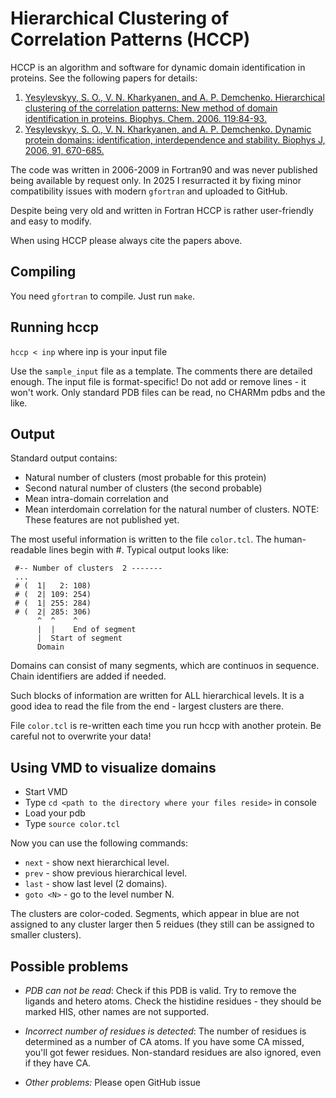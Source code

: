 # Hierarchical Clustering of Correlation Patterns (HCCP)

HCCP is an algorithm and software for dynamic domain identification in proteins. See the following papers for details:

1. [Yesylevskyy, S. O., V. N. Kharkyanen, and A. P. Demchenko. Hierarchical clustering of the correlation patterns: New method of domain identification in proteins. Biophys. Chem. 2006. 119:84-93.](https://www.sciencedirect.com/science/article/pii/S0301462205001523)
2. [Yesylevskyy, S. O., V. N. Kharkyanen, and A. P. Demchenko. Dynamic protein domains: identification, interdependence and stability. Biophys J, 2006, 91, 670-685.](https://www.sciencedirect.com/science/article/pii/S0006349506717660?via%3Dihub)

The code was written in 2006-2009 in Fortran90 and was never published being available by request only. In 2025 I resurracted it by fixing minor compatibility issues with modern `gfortran` and uploaded to GitHub.

Despite being very old and written in Fortran HCCP is rather user-friendly and easy to modify.

When using HCCP please always cite the papers above.

## Compiling
You need `gfortran` to compile. Just run `make`.

## Running hccp
```hccp < inp```
where inp is your input file

Use the `sample_input` file as a template. The comments there are detailed enough.
The input file is format-specific! Do not add or remove lines - it won't work.
Only standard PDB files can be read, no CHARMm pdbs and the like.

## Output
Standard output contains:
- Natural number of clusters (most probable for this protein)
- Second natural number of clusters (the second probable)
- Mean intra-domain correlation and
- Mean interdomain correlation for the natural number of clusters.
 NOTE: These features are not published yet.

 The most useful information is written to the file `color.tcl`.
 The human-readable lines begin with #. Typical output looks like:
```
 #-- Number of clusters  2 -------
 ...
 # (  1|   2: 108)
 # (  2| 109: 254)
 # (  1| 255: 284)
 # (  2| 285: 306)
      ^  ^    ^
      |  |    End of segment
      |  Start of segment
      Domain
```
 Domains can consist of many segments, which are continuos in sequence.
 Chain identifiers are added if needed.

 Such blocks of information are written for ALL hierarchical levels.
 It is a good idea to read the file from the end - largest clusters are there.

 File `color.tcl` is re-written each time you run hccp with another protein. 
 Be careful not to overwrite your data!

## Using VMD to visualize domains
- Start VMD
- Type `cd <path to the directory where your files reside>` in console
- Load your pdb
- Type `source color.tcl`
 
 Now you can use the following commands:

- `next`    - show next hierarchical level.
- `prev`    - show previous hierarchical level.
- `last`    - show last level (2 domains). 
- `goto <N>`  - go to the level number N.

 The clusters are color-coded. Segments, which appear in blue are not assigned
 to any cluster larger then 5 reidues (they still can be assigned to smaller
 clusters).


  ## Possible problems
  - _PDB can not be read_: Check if this PDB is valid. Try to remove the ligands and hetero atoms. 
     Check the histidine residues - they should be marked HIS, other names 
     are not supported. 

  - _Incorrect number of residues is detected_:
   The number of residues is determined as a number of CA atoms. If you have
     some CA missed, you'll got fewer residues. Non-standard residues are also
     ignored, even if they have CA.

  - _Other problems:_ Please open GitHub issue
